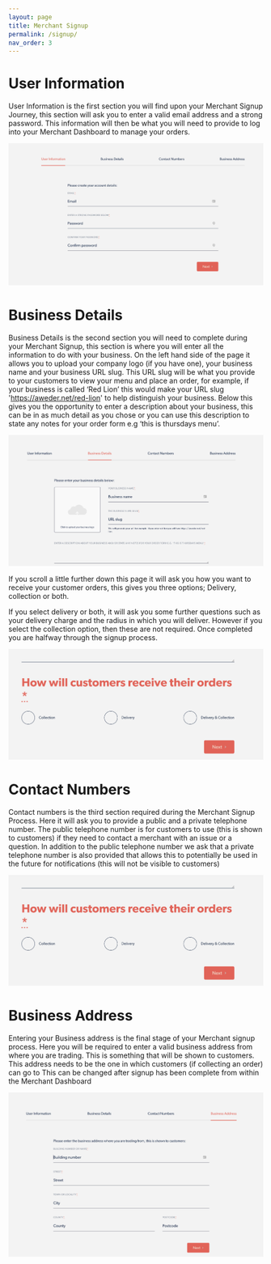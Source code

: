 ```yaml
---
layout: page
title: Merchant Signup
permalink: /signup/
nav_order: 3
---
```


# User Information
User Information is the first section you will find upon your Merchant Signup
Journey, this section will ask you to enter a valid email address and a
strong password. This information will then be what you will need
to provide to log into your Merchant Dashboard to manage your orders.

![Create login](../../images/merchant-signup1.png)

# Business Details

Business Details is the second section you will need to complete during
your Merchant Signup, this section is where you will enter all the
information to do with your business. On the left hand side of the
page it allows you to upload your company logo (if you have one),
your business name and your business URL slug. This URL slug will
be what you provide to your customers to view your menu and place
an order, for example, if your business is called ‘Red Lion’ this
would make your URL slug 'https://aweder.net/red-lion' to help
distinguish your business. Below this gives you the opportunity
to enter a description about your business, this can be in as
much detail as you chose or you can use this description to state
any notes for your order form e.g ‘this is thursdays menu’.

![How customers recieve orders](../../images/merchant-signup5.png)

If you scroll a little further down this page it will ask you
how you want to receive your customer orders, this gives you
three options; Delivery, collection or both.

If you select delivery or both, it will ask you some further
questions such as your delivery charge and the radius in
which you will deliver. However if you select the collection
option, then these are not required. Once completed you are
halfway through the signup process.

![How customers recieve orders](../../images/merchant-signup2.png)

# Contact Numbers

Contact numbers is the third section required during the Merchant
Signup Process. Here it will ask you to provide a public and a private
telephone number. The public telephone number is for customers to
use (this is shown to customers) if they need to contact a merchant
with an issue or a question. In addition to the public telephone number
we ask that a private telephone number is also provided that allows
this to potentially be used in the future for notifications
(this will not be visible to customers)

![Contact numbers](../../images/merchant-signup2.png)

# Business Address

Entering your Business address is the final stage of your Merchant
signup process. Here you will be required to enter a valid business
address from where you are trading. This is something that will
be shown to customers. This address needs to be the one in which
customers (if collecting an order) can go to This can be changed
after signup has been complete from within the Merchant Dashboard

![Contact numbers](../../images/merchant-signup4.png)
